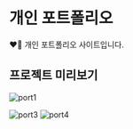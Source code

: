 # 개인 포트폴리오
❤️‍🔥 개인 포트폴리오 사이트입니다.

## 프로젝트 미리보기
![port1](https://github.com/Rohsu95/Portfolio/assets/97446711/09b80d16-8d60-43b5-b256-9f9b59163836)

![port3](https://github.com/Rohsu95/Portfolio/assets/97446711/abd1942a-ebfd-41f6-99ab-6aa9ce4bc4f6)
![port4](https://github.com/Rohsu95/Portfolio/assets/97446711/4c2372d5-5e38-4862-859f-e36e7a76edbb)
